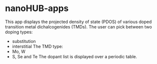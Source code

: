# nanoHUB-apps

This app displays the projected density of state (PDOS) of various doped transition metal dichalcogenides (TMDs).
The user can pick between two doping types:
- substitution
- interstitial
The TMD type:
- Mo, W
- S, Se and Te
The dopant list is displayed over a periodic table.
